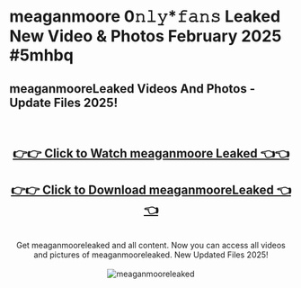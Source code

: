 # meaganmoore 0𝚗𝚕𝚢*𝚏𝚊𝚗𝚜 Leaked New Video & Photos February 2025 #5mhbq

<h2>meaganmooreLeaked Videos And Photos - Update Files 2025!</h2>
<br>
<div align="center">
<h2><a href="https://mediaupload.pro?title=meaganmoore&ref=11F" rel="nofollow">👉👉 Click to Watch meaganmoore Leaked 👈👈</a></h2>
<h2><a href="https://mediaupload.pro?title=meaganmoore&ref=11F" rel="nofollow">👉👉 Click to Download meaganmooreLeaked 👈👈</a></h2>
<br>
Get meaganmooreleaked and all content. Now you can access all videos and pictures of meaganmooreleaked. New Updated Files 2025!
<br>
<br>
<a href="https://mediaupload.pro?title=meaganmoore&ref=11F" rel="nofollow" data-target="animated-image.originalLink"><img src="https://i.ibb.co/Gkj2r4b/banner.png" alt="meaganmooreleaked" style="max-width: 100%; display: inline-block;" data-target="animated-image.originalImage"></a>
</div>
<br>


